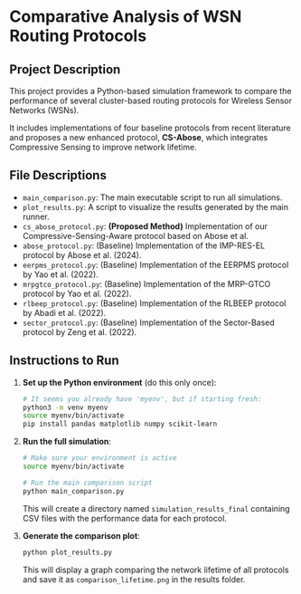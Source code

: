 # Comparative Analysis of WSN Routing Protocols

## Project Description

This project provides a Python-based simulation framework to compare the performance of several cluster-based routing protocols for Wireless Sensor Networks (WSNs).

It includes implementations of four baseline protocols from recent literature and proposes a new enhanced protocol, **CS-Abose**, which integrates Compressive Sensing to improve network lifetime.

## File Descriptions

- `main_comparison.py`: The main executable script to run all simulations.
- `plot_results.py`: A script to visualize the results generated by the main runner.
- `cs_abose_protocol.py`: **(Proposed Method)** Implementation of our Compressive-Sensing-Aware protocol based on Abose et al.
- `abose_protocol.py`: (Baseline) Implementation of the IMP-RES-EL protocol by Abose et al. (2024).
- `eerpms_protocol.py`: (Baseline) Implementation of the EERPMS protocol by Yao et al. (2022).
- `mrpgtco_protocol.py`: (Baseline) Implementation of the MRP-GTCO protocol by Yao et al. (2022).
- `rlbeep_protocol.py`: (Baseline) Implementation of the RLBEEP protocol by Abadi et al. (2022).
- `sector_protocol.py`: (Baseline) Implementation of the Sector-Based protocol by Zeng et al. (2022).

## Instructions to Run

1.  **Set up the Python environment** (do this only once):
    ```bash
    # It seems you already have 'myenv', but if starting fresh:
    python3 -m venv myenv
    source myenv/bin/activate
    pip install pandas matplotlib numpy scikit-learn
    ```

2.  **Run the full simulation**:
    ```bash
    # Make sure your environment is active
    source myenv/bin/activate
    
    # Run the main comparison script
    python main_comparison.py
    ```
    This will create a directory named `simulation_results_final` containing CSV files with the performance data for each protocol.

3.  **Generate the comparison plot**:
    ```bash
    python plot_results.py
    ```
    This will display a graph comparing the network lifetime of all protocols and save it as `comparison_lifetime.png` in the results folder.
